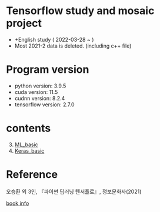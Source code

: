 # Tensorflow study and mosaic project

  - +English study ( 2022-03-28 ~ )
  - Most 2021-2 data is deleted. (including c++ file)

# Program version
  - python version: 3.9.5
  - cuda version: 11.5
  - cudnn version: 8.2.4
  - tensorflow version: 2.7.0

# contents

3. [ML_basic](https://github.com/mKangSH/real-time-mosaic-program/blob/main/2022-1/study/3.ML_basic/3.ML_basic.md) 
4. [Keras_basic](https://github.com/mKangSH/real-time-mosaic-program/blob/main/2022-1/study/4.keras_basic/4.keras_basic.md)
# Reference

오승환 외 3인, 『파이썬 딥러닝 텐서플로』, 정보문화사(2021)

[book info](https://www.aladin.co.kr/shop/wproduct.aspx?ItemId=275076824)

